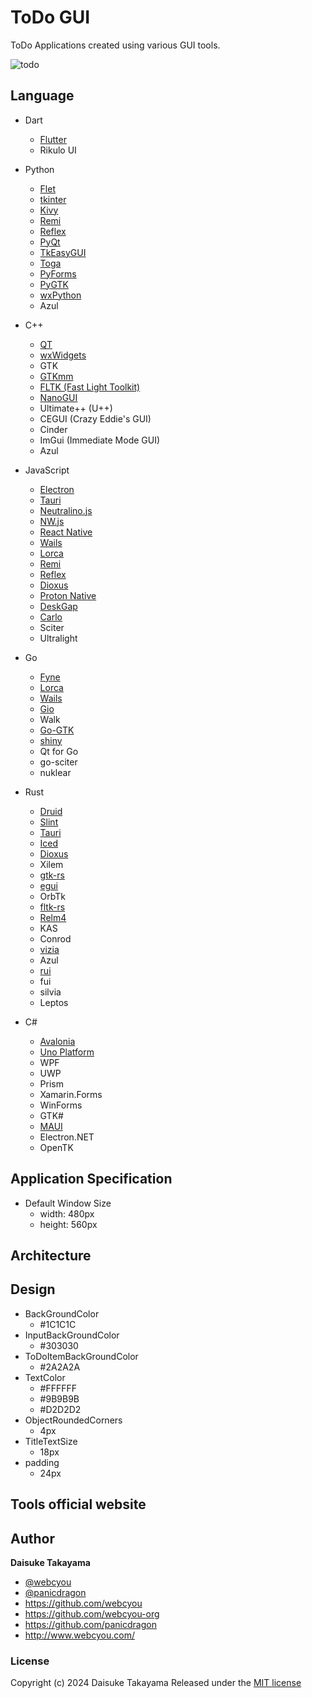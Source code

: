 # ToDo GUI

ToDo Applications created using various GUI tools.

![todo](https://user-images.githubusercontent.com/1584153/191999399-373be546-9667-4e0b-92c1-c644bd7ff922.png)

## Language

- Dart
  - [Flutter](https://github.com/webcyou-org/todo-gui/tree/main/Dart/Flutter/todo)
  - Rikulo UI

- Python
  - [Flet](https://github.com/webcyou-org/todo-gui/tree/main/Python/Flet)
  - [tkinter](https://github.com/webcyou-org/todo-gui/tree/main/Python/tkinter)
  - [Kivy](https://github.com/webcyou-org/todo-gui/tree/main/Python/Kivy)
  - [Remi](https://github.com/webcyou-org/todo-gui/tree/main/Python/remi)
  - [Reflex](https://github.com/webcyou-org/todo-gui/tree/main/Python/reflex/todo)
  - [PyQt](https://github.com/webcyou-org/todo-gui/tree/main/Python/pyqt)
  - [TkEasyGUI](https://github.com/webcyou-org/todo-gui/tree/main/Python/TkEasyGUI)
  - [Toga](https://github.com/webcyou-org/todo-gui/tree/main/Python/Toga)
  - [PyForms](https://github.com/webcyou-org/todo-gui/tree/main/Python/PyForms)
  - [PyGTK](https://github.com/webcyou-org/todo-gui/tree/main/Python/PyGTK)
  - [wxPython](https://github.com/webcyou-org/todo-gui/tree/main/Python/wxPython)
  - Azul

- C++
  - [QT](https://github.com/webcyou-org/todo-gui/tree/main/C%2B%2B/QT)
  - [wxWidgets](https://github.com/webcyou-org/todo-gui/tree/main/C%2B%2B/wxWidgets)
  - GTK
  - [GTKmm](https://github.com/webcyou-org/todo-gui/tree/main/C%2B%2B/GTKmm)
  - [FLTK (Fast Light Toolkit)](https://github.com/webcyou-org/todo-gui/tree/main/C%2B%2B/FLTK)
  - [NanoGUI](https://github.com/webcyou-org/todo-gui/tree/main/C%2B%2B/NanoGUI)
  - Ultimate++ (U++)
  - CEGUI (Crazy Eddie's GUI)
  - Cinder
  - ImGui (Immediate Mode GUI)
  - Azul

- JavaScript
  - [Electron](https://github.com/webcyou-org/todo-gui/tree/main/JavaScript/Electron/todo)
  - [Tauri](https://github.com/webcyou-org/todo-gui/tree/main/JavaScript/tauri/vite/todo-gui)
  - [Neutralino.js](https://github.com/webcyou-org/todo-gui/tree/main/JavaScript/Neutralinojs/todo/)
  - [NW.js](https://github.com/webcyou-org/todo-gui/tree/main/JavaScript/NWjs/)
  - [React Native](https://github.com/webcyou-org/todo-gui/tree/main/JavaScript/ReactNative/todo)
  - [Wails](https://github.com/webcyou-org/todo-gui/tree/main/Go/Wails/todo)
  - [Lorca](https://github.com/webcyou-org/todo-gui/tree/main/Go/Lorca)
  - [Remi](https://github.com/webcyou-org/todo-gui/tree/main/Python/remi)
  - [Reflex](https://github.com/webcyou-org/todo-gui/tree/main/Python/reflex/todo)
  - [Dioxus](https://github.com/webcyou-org/todo-gui/tree/main/Rust/Dioxus/todo/)
  - [Proton Native](https://github.com/webcyou-org/todo-gui/tree/main/JavaScript/ProtonNative/todo)
  - [DeskGap](https://github.com/webcyou-org/todo-gui/tree/main/JavaScript/DeskGap/todo)
  - [Carlo](https://github.com/webcyou-org/todo-gui/tree/main/JavaScript/Carlo/todo)
  - Sciter
  - Ultralight
  
- Go
  - [Fyne](https://github.com/webcyou-org/todo-gui/tree/main/Go/Fyne)
  - [Lorca](https://github.com/webcyou-org/todo-gui/tree/main/Go/Lorca)
  - [Wails](https://github.com/webcyou-org/todo-gui/tree/main/Go/Wails/todo)
  - [Gio](https://github.com/webcyou-org/todo-gui/tree/main/Go/Gio)
  - Walk
  - [Go-GTK](https://github.com/webcyou-org/todo-gui/tree/main/Go/Go-GTK)
  - [shiny](https://github.com/webcyou-org/todo-gui/tree/main/Go/shiny)
  - Qt for Go
  - go-sciter
  - nuklear

- Rust
  - [Druid](https://github.com/webcyou-org/todo-gui/tree/main/Rust/Druid/todo)
  - [Slint](https://github.com/webcyou-org/todo-gui/tree/main/Rust/Slint/todo)
  - [Tauri](https://github.com/webcyou-org/todo-gui/tree/main/JavaScript/tauri/vite/todo-gui)
  - [Iced](https://github.com/webcyou-org/todo-gui/tree/main/Rust/Iced/todo/)
  - [Dioxus](https://github.com/webcyou-org/todo-gui/tree/main/Rust/Dioxus/todo/)
  - Xilem
  - [gtk-rs](https://github.com/webcyou-org/todo-gui/tree/main/Rust/gtk-rs/todo/)
  - [egui](https://github.com/webcyou-org/todo-gui/tree/main/Rust/egui/)
  - OrbTk
  - [fltk-rs](https://github.com/webcyou-org/todo-gui/tree/main/Rust/fltk-rs/todo/)
  - [Relm4](https://github.com/webcyou-org/todo-gui/tree/main/Rust/Relm4/todo/)
  - KAS
  - Conrod
  - [vizia](https://github.com/webcyou-org/todo-gui/tree/main/Rust/vizia/todo/)
  - Azul
  - [rui](https://github.com/webcyou-org/todo-gui/tree/main/Rust/rui/todo/)
  - fui
  - silvia
  - Leptos

- C#
  - [Avalonia](https://github.com/webcyou-org/todo-gui/tree/main/C%23/Avalonia/ToDo)
  - [Uno Platform](https://github.com/webcyou-org/todo-gui/tree/main/C%23/UnoPlatform/ToDo)
  - WPF
  - UWP
  - Prism
  - Xamarin.Forms
  - WinForms
  - GTK#
  - [MAUI](https://github.com/webcyou-org/todo-gui/tree/main/C%23/MAUI/ToDo)
  - Electron.NET
  - OpenTK

## Application Specification

- Default Window Size 
  - width: 480px
  - height: 560px


## Architecture

## Design

- BackGroundColor
  - #1C1C1C
- InputBackGroundColor
  - #303030
- ToDoItemBackGroundColor
  - #2A2A2A
- TextColor
  - #FFFFFF
  - #9B9B9B
  - #D2D2D2
- ObjectRoundedCorners
  - 4px
- TitleTextSize
  - 18px
- padding
  - 24px

## Tools official website

## Author

**Daisuke Takayama**
* [@webcyou](https://twitter.com/webcyou)
* [@panicdragon](https://twitter.com/panicdragon)
* <https://github.com/webcyou>
* <https://github.com/webcyou-org>
* <https://github.com/panicdragon>
* <http://www.webcyou.com/>

### License

Copyright (c) 2024 Daisuke Takayama
Released under the [MIT license](http://opensource.org/licenses/mit-license.php)
